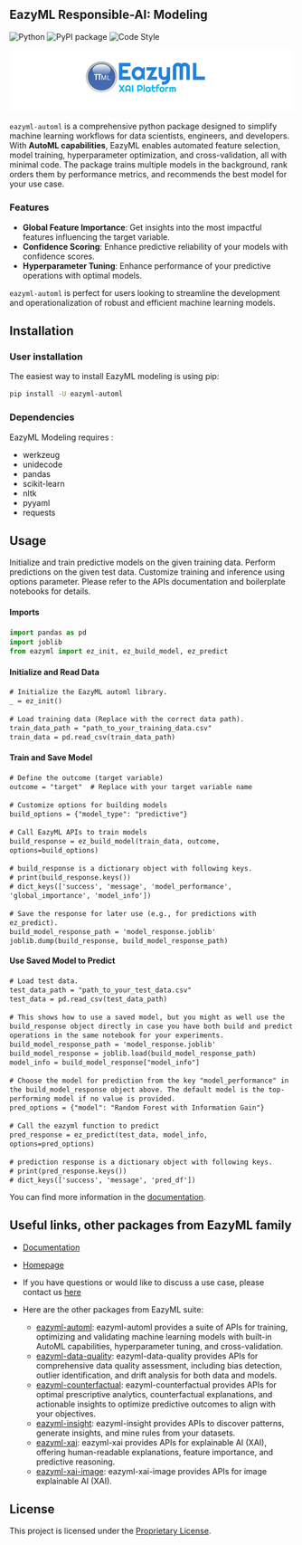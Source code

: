 ## EazyML Responsible-AI: Modeling
![Python](https://img.shields.io/badge/python-3.8%20%7C%203.9%20%7C%203.10%20%7C%203.11%20%7C%203.12-blue)  ![PyPI package](https://img.shields.io/badge/pypi%20package-0.0.68-brightgreen) ![Code Style](https://img.shields.io/badge/code%20style-black-black)

![EazyML](https://github.com/EazyML/eazyml-docs/raw/refs/heads/master/EazyML_logo.png)

`eazyml-automl` is a comprehensive python package designed to simplify machine learning workflows for data scientists, engineers, and developers. With **AutoML capabilities**, EazyML enables automated feature selection, model training, hyperparameter optimization, and cross-validation, all with minimal code. The package trains multiple models in the background, rank orders them by performance metrics, and recommends the best model for your use case.

### Features
- **Global Feature Importance**: Get insights into the most impactful features influencing the target variable.
- **Confidence Scoring**: Enhance predictive reliability of your models with confidence scores.
- **Hyperparameter Tuning**: Enhance performance of your predictive operations with optimal models.

`eazyml-automl` is perfect for users looking to streamline the development and operationalization of robust and efficient machine learning models.

## Installation
### User installation
The easiest way to install EazyML modeling is using pip:
```bash
pip install -U eazyml-automl
```
### Dependencies
EazyML Modeling requires :
- werkzeug
- unidecode
- pandas
- scikit-learn
- nltk
- pyyaml
- requests

## Usage
Initialize and train predictive models on the given training data. Perform predictions on the given test data. Customize training and inference using options parameter. Please refer to the APIs documentation and boilerplate notebooks for details.

#### Imports
```python
import pandas as pd
import joblib
from eazyml import ez_init, ez_build_model, ez_predict
```

#### Initialize and Read Data
```
# Initialize the EazyML automl library.
_ = ez_init()

# Load training data (Replace with the correct data path).
train_data_path = "path_to_your_training_data.csv"
train_data = pd.read_csv(train_data_path)
```

#### Train and Save Model
```
# Define the outcome (target variable)
outcome = "target"  # Replace with your target variable name

# Customize options for building models
build_options = {"model_type": "predictive"}

# Call EazyML APIs to train models
build_response = ez_build_model(train_data, outcome, options=build_options)

# build_response is a dictionary object with following keys.
# print(build_response.keys())
# dict_keys(['success', 'message', 'model_performance', 'global_importance', 'model_info'])

# Save the response for later use (e.g., for predictions with ez_predict).
build_model_response_path = 'model_response.joblib'
joblib.dump(build_response, build_model_response_path)

```

#### Use Saved Model to Predict
```
# Load test data.
test_data_path = "path_to_your_test_data.csv"
test_data = pd.read_csv(test_data_path)

# This shows how to use a saved model, but you might as well use the build_response object directly in case you have both build and predict operations in the same notebook for your experiments.
build_model_response_path = 'model_response.joblib'
build_model_response = joblib.load(build_model_response_path)
model_info = build_model_response["model_info"]

# Choose the model for prediction from the key "model_performance" in the build_model_response object above. The default model is the top-performing model if no value is provided.
pred_options = {"model": "Random Forest with Information Gain"}

# Call the eazyml function to predict
pred_response = ez_predict(test_data, model_info, options=pred_options)

# prediction response is a dictionary object with following keys.
# print(pred_response.keys())
# dict_keys(['success', 'message', 'pred_df'])

```
You can find more information in the [documentation](https://eazyml.readthedocs.io/en/latest/packages/eazyml_model.html).


## Useful links, other packages from EazyML family
- [Documentation](https://docs.eazyml.com)
- [Homepage](https://eazyml.com)
- If you have questions or would like to discuss a use case, please contact us [here](https://eazyml.com/trust-in-ai)
- Here are the other packages from EazyML suite:

    - [eazyml-automl](https://pypi.org/project/eazyml-automl/): eazyml-automl provides a suite of APIs for training, optimizing and validating machine learning models with built-in AutoML capabilities, hyperparameter tuning, and cross-validation.
    - [eazyml-data-quality](https://pypi.org/project/eazyml-data-quality/): eazyml-data-quality provides APIs for comprehensive data quality assessment, including bias detection, outlier identification, and drift analysis for both data and models.
    - [eazyml-counterfactual](https://pypi.org/project/eazyml-counterfactual/): eazyml-counterfactual provides APIs for optimal prescriptive analytics, counterfactual explanations, and actionable insights to optimize predictive outcomes to align with your objectives.
    - [eazyml-insight](https://pypi.org/project/eazyml-insight/): eazyml-insight provides APIs to discover patterns, generate insights, and mine rules from your datasets.
    - [eazyml-xai](https://pypi.org/project/eazyml-xai/): eazyml-xai provides APIs for explainable AI (XAI), offering human-readable explanations, feature importance, and predictive reasoning.
    - [eazyml-xai-image](https://pypi.org/project/eazyml-xai-image/): eazyml-xai-image provides APIs for image explainable AI (XAI).

## License
This project is licensed under the [Proprietary License](https://github.com/EazyML/eazyml-docs/blob/master/LICENSE).